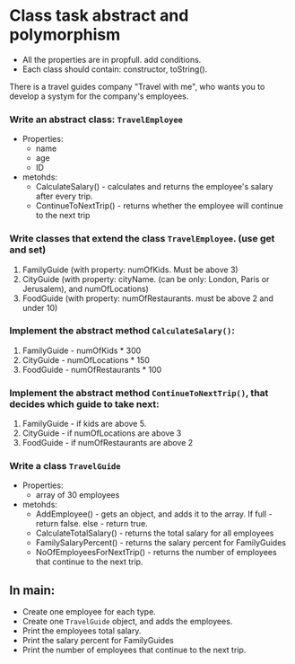 # Class task abstract and polymorphism

- All the properties are in propfull. add conditions.
- Each class should contain: constructor, toString().

There is a travel guides company "Travel with me", who wants you to develop a systym for the company's employees.

### Write an abstract class: `TravelEmployee`

- Properties:
  - name
  - age
  - ID
- metohds:
  - CalculateSalary() - calculates and returns the employee's salary after every trip.
  - ContinueToNextTrip() - returns whether the employee will continue to the next trip

### Write classes that extend the class `TravelEmployee`. (use get and set)

1. FamilyGuide (with property: numOfKids. Must be above 3)
2. CityGuide (with property: cityName. (can be only: London, Paris or Jerusalem), and numOfLocations)
3. FoodGuide (with property: numOfRestaurants. must be above 2 and under 10)

### Implement the abstract method `CalculateSalary()`:

1. FamilyGuide - numOfKids \* 300
2. CityGuide - numOfLocations \* 150
3. FoodGuide - numOfRestaurants \* 100

### Implement the abstract method `ContinueToNextTrip()`, that decides which guide to take next:

1. FamilyGuide - if kids are above 5.
2. CityGuide - if numOfLocations are above 3
3. FoodGuide - if numOfRestaurants are above 2

### Write a class `TravelGuide`

- Properties:
  - array of 30 employees
- metohds:
  - AddEmployee() - gets an object, and adds it to the array. If full - return false. else - return true.
  - CalculateTotalSalary() - returns the total salary for all employees
  - FamilySalaryPercent() - returns the salary percent for FamilyGuides
  - NoOfEmployeesForNextTrip() - returns the number of employees that continue to the next trip.

## In main:

- Create one employee for each type.
- Create one `TravelGuide` object, and adds the employees.
- Print the employees total salary.
- Print the salary percent for FamilyGuides
- Print the number of employees that continue to the next trip.
